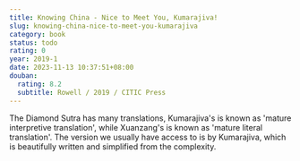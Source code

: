 ```yaml
---
title: Knowing China - Nice to Meet You, Kumarajiva!
slug: knowing-china-nice-to-meet-you-kumarajiva
category: book
status: todo
rating: 0
year: 2019-1
date: 2023-11-13 10:37:51+08:00
douban:
  rating: 8.2
  subtitle: Rowell / 2019 / CITIC Press
---
```


The Diamond Sutra has many translations, Kumarajiva's is known as 'mature interpretive translation', while Xuanzang's is known as 'mature literal translation'. The version we usually have access to is by Kumarajiva, which is beautifully written and simplified from the complexity.
